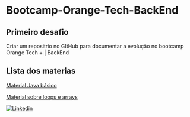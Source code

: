 # Bootcamp-Orange-Tech-BackEnd

## Primeiro desafio

Criar um repositrio no GItHub para documentar a evolução no bootcamp Orange Tech + | BackEnd

## Lista dos materias

[Material Java básico](https://glysns.gitbook.io/java-basico/)

[Material sobre loops e arrays](https://github.com/cami-la/loops-e-arrays)

[![Linkedin](https://img.shields.io/badge/LinkedIn-0077B5?style=for-the-badge&logo=linkedin&logoColor=white)](https://www.linkedin.com/in/alex-gomes-nunes/)
